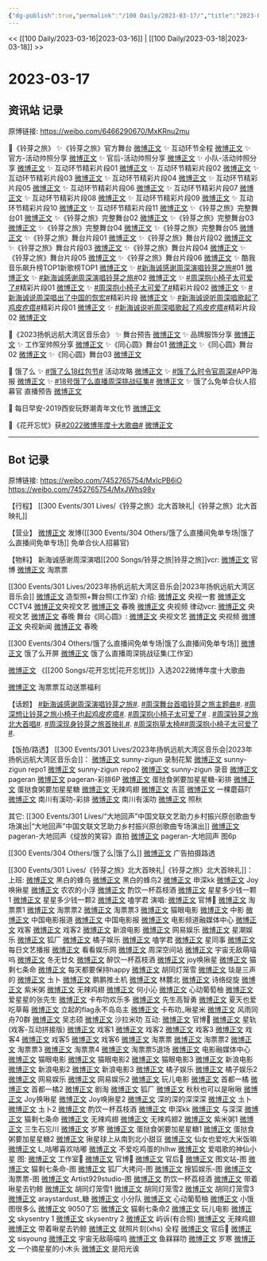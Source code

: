 ```yaml
---
{"dg-publish":true,"permalink":"/100 Daily/2023-03-17/","title":"2023-03-17","created":"2023-03-17T21:16:09.547+08:00","updated":"2023-04-11T14:46:31.910+08:00"}
---
```



<< [[100 Daily/2023-03-16\|2023-03-16]] | [[100 Daily/2023-03-18\|2023-03-18]] >>

# 2023-03-17

## 资讯站 记录

原博链接: https://weibo.com/6466290670/MxKRnu2mu

🌟《铃芽之旅》
✨《铃芽之旅》官方舞台 [微博正文](https://weibo.com/6466290670/4880351384833291)
✨ 互动环节全程 [微博正文](https://weibo.com/6466290670/4880419264140266)
✨ 官方-活动帅照分享 [微博正文](https://weibo.com/6466290670/4880428463556194)
✨ 官后-活动帅照分享 [微博正文](https://weibo.com/6466290670/4880428895044815)
✨ 小队-活动帅照分享 [微博正文](https://weibo.com/6466290670/4880417788793743)
✨ 互动环节精彩片段01 [微博正文](https://weibo.com/6466290670/4880348490241669)
✨ 互动环节精彩片段02 [微博正文](https://weibo.com/6466290670/4880348792229981)
✨ 互动环节精彩片段03 [微博正文](https://weibo.com/6466290670/4880349329100344)
✨ 互动环节精彩片段04 [微博正文](https://weibo.com/6466290670/4880353648967915)
✨ 互动环节精彩片段05 [微博正文](https://weibo.com/6466290670/4880354131051880)
✨ 互动环节精彩片段06 [微博正文](https://weibo.com/6466290670/4880363123903383)
✨ 互动环节精彩片段07 [微博正文](https://weibo.com/6466290670/4880363774544821)
✨ 互动环节精彩片段08 [微博正文](https://weibo.com/6466290670/4880364802153738)
✨ 互动环节精彩片段09 [微博正文](https://weibo.com/6466290670/4880374783804742)
✨ 互动环节精彩片段10 [微博正文](https://weibo.com/6466290670/4880375412690987)
✨ 互动环节精彩片段11 [微博正文](https://weibo.com/6466290670/4880403343869601)
✨《铃芽之旅》完整舞台01 [微博正文](https://weibo.com/6466290670/4880335509395611)
✨《铃芽之旅》完整舞台02 [微博正文](https://weibo.com/6466290670/4880347667891993)
✨《铃芽之旅》完整舞台03 [微博正文](https://weibo.com/6466290670/4880349169718674)
✨《铃芽之旅》完整舞台04 [微博正文](https://weibo.com/6466290670/4880354337359109)
✨《铃芽之旅》完整舞台05 [微博正文](https://weibo.com/6466290670/4880434901551701)
✨《铃芽之旅》舞台片段01 [微博正文](https://weibo.com/6466290670/4880331972543335)
✨《铃芽之旅》舞台片段02 [微博正文](https://weibo.com/6466290670/4880334954962205)
✨《铃芽之旅》舞台片段03 [微博正文](https://weibo.com/6466290670/4880336934408031)
✨《铃芽之旅》舞台片段04 [微博正文](https://weibo.com/6466290670/4880340176345683)
✨《铃芽之旅》舞台片段05 [微博正文](https://weibo.com/6466290670/4880340461557536)
✨《铃芽之旅》舞台片段06 [微博正文](https://weibo.com/6466290670/4880377606574397)
✨ 酷我音乐飙升榜TOP1新歌榜TOP1
[微博正文](https://weibo.com/6466290670/4880306182029800)
✨ [#新海诚感谢周深演唱铃芽之旅#](https://s.weibo.com/weibo?q=%23%E6%96%B0%E6%B5%B7%E8%AF%9A%E6%84%9F%E8%B0%A2%E5%91%A8%E6%B7%B1%E6%BC%94%E5%94%B1%E9%93%83%E8%8A%BD%E4%B9%8B%E6%97%85%23)01
[微博正文](https://weibo.com/6466290670/4880293716560603)
✨ [#新海诚感谢周深演唱铃芽之旅#](https://s.weibo.com/weibo?q=%23%E6%96%B0%E6%B5%B7%E8%AF%9A%E6%84%9F%E8%B0%A2%E5%91%A8%E6%B7%B1%E6%BC%94%E5%94%B1%E9%93%83%E8%8A%BD%E4%B9%8B%E6%97%85%23)02
[微博正文](https://weibo.com/6466290670/4880292386701999)
✨ [#周深抱小椅子太可爱了#](https://s.weibo.com/weibo?q=%23%E5%91%A8%E6%B7%B1%E6%8A%B1%E5%B0%8F%E6%A4%85%E5%AD%90%E5%A4%AA%E5%8F%AF%E7%88%B1%E4%BA%86%23)精彩片段01
[微博正文](https://weibo.com/6466290670/4880335085766676)
✨ [#周深抱小椅子太可爱了#](https://s.weibo.com/weibo?q=%23%E5%91%A8%E6%B7%B1%E6%8A%B1%E5%B0%8F%E6%A4%85%E5%AD%90%E5%A4%AA%E5%8F%AF%E7%88%B1%E4%BA%86%23)精彩片段02
[微博正文](https://weibo.com/6466290670/4880348062951170)
✨ [#新海诚说周深唱出了中国的恢宏#](https://s.weibo.com/weibo?q=%23%E6%96%B0%E6%B5%B7%E8%AF%9A%E8%AF%B4%E5%91%A8%E6%B7%B1%E5%94%B1%E5%87%BA%E4%BA%86%E4%B8%AD%E5%9B%BD%E7%9A%84%E6%81%A2%E5%AE%8F%23)精彩片段
[微博正文](https://weibo.com/6466290670/4880338453531739)
✨ [#新海诚说听周深唱歌起了鸡皮疙瘩#](https://s.weibo.com/weibo?q=%23%E6%96%B0%E6%B5%B7%E8%AF%9A%E8%AF%B4%E5%90%AC%E5%91%A8%E6%B7%B1%E5%94%B1%E6%AD%8C%E8%B5%B7%E4%BA%86%E9%B8%A1%E7%9A%AE%E7%96%99%E7%98%A9%23)精彩片段01
[微博正文](https://weibo.com/6466290670/4880339115973210)
✨ [#新海诚说听周深唱歌起了鸡皮疙瘩#](https://s.weibo.com/weibo?q=%23%E6%96%B0%E6%B5%B7%E8%AF%9A%E8%AF%B4%E5%90%AC%E5%91%A8%E6%B7%B1%E5%94%B1%E6%AD%8C%E8%B5%B7%E4%BA%86%E9%B8%A1%E7%9A%AE%E7%96%99%E7%98%A9%23)精彩片段02
[微博正文](https://weibo.com/6466290670/4880343368992157)

🌟《2023扬帆远航大湾区音乐会》
✨ 舞台预告 [微博正文](https://weibo.com/6466290670/4880322782564599)
✨ 品牌服饰分享 [微博正文](https://weibo.com/6466290670/4880428471687659)
✨ 工作室帅照分享 [微博正文](https://weibo.com/6466290670/4880410788757962)
✨《同心圆》舞台01 [微博正文](https://weibo.com/6466290670/4880411211071517)
✨《同心圆》舞台02 [微博正文](https://weibo.com/6466290670/4880402408017759)
✨《同心圆》舞台03 [微博正文](https://weibo.com/6466290670/4880402889839721)

🌟 饿了么
✨ [#饿了么18红包节#](https://s.weibo.com/weibo?q=%23%E9%A5%BF%E4%BA%86%E4%B9%8818%E7%BA%A2%E5%8C%85%E8%8A%82%23) 活动攻略 [微博正文](https://weibo.com/6466290670/4880339907908731)
✨ [#饿了么时令官周深#](https://s.weibo.com/weibo?q=%23%E9%A5%BF%E4%BA%86%E4%B9%88%E6%97%B6%E4%BB%A4%E5%AE%98%E5%91%A8%E6%B7%B1%23)APP海报 [微博正文](https://weibo.com/6466290670/4880247419832082)
✨ [#18号饿了么直播周深挑战征集#](https://s.weibo.com/weibo?q=%2318%E5%8F%B7%E9%A5%BF%E4%BA%86%E4%B9%88%E7%9B%B4%E6%92%AD%E5%91%A8%E6%B7%B1%E6%8C%91%E6%88%98%E5%BE%81%E9%9B%86%23)
[微博正文](https://weibo.com/6466290670/4880276025773990)
✨ 饿了么免单合伙人招募官 直播预告
[微博正文](https://weibo.com/6466290670/4880267959603024)

🌟 每日早安-2019西安玩野潮青年文化节
[微博正文](https://weibo.com/6466290670/4880204000133718)

🌟《花开忘忧》获[#2022微博年度十大歌曲#](https://s.weibo.com/weibo?q=%232022%E5%BE%AE%E5%8D%9A%E5%B9%B4%E5%BA%A6%E5%8D%81%E5%A4%A7%E6%AD%8C%E6%9B%B2%23)
[微博正文](https://weibo.com/6466290670/4880236997251598)

---
## Bot 记录

原博链接:
https://weibo.com/7452765754/MxIcPB6iO
https://weibo.com/7452765754/MxJWhs98v

【行程】
[[300 Events/301 Lives/《铃芽之旅》北大首映礼\|《铃芽之旅》北大首映礼]]

【营业】
[微博正文](https://weibo.com/1736988591/4880266026288976) 发博([[300 Events/304 Others/饿了么直播间免单专场\|饿了么直播间免单专场]] 免单合伙人招募官)

【物料】
新海诚感谢周深演唱[[200 Songs/铃芽之旅\|铃芽之旅]]vcr:
[微博正文](https://weibo.com/7507799664/4880292302819776) 官博
[微博正文](https://weibo.com/2095820504/4880292910991098) 淘票票

[[300 Events/301 Lives/2023年扬帆远航大湾区音乐会\|2023年扬帆远航大湾区音乐会]]
[微博正文](http://weibo.com/7478855230/MxJK4txCs) 造型照+舞台照(工作室)
介绍:
[微博正文](https://weibo.com/2024623547/4880314281757807) 央视一套
[微博正文](https://weibo.com/2039753857/4880312988865028) CCTV4
[微博正文](https://weibo.com/2210168325/4880316768454988)央视文艺
[微博正文](https://weibo.com/3506728370/4880317683341456) 春晚
[微博正文](https://weibo.com/7211561239/4880347927937207) 央视频
律动vcr:
[微博正文](https://weibo.com/2210168325/4880358879266719) 央视文艺
[微博正文](https://weibo.com/3506728370/4880360594736280) 春晚
舞台《同心圆》:
[微博正文](http://weibo.com/2210168325/MxJBlqMRJ) 央视文艺
[微博正文](http://weibo.com/7211561239/MxJGGinV0) 央视频
[微博正文](http://weibo.com/2656274875/MxJLD3YBW) 央视新闻
[微博正文](http://weibo.com/3506728370/MxKkYnJ8z) 春晚

[[300 Events/304 Others/饿了么直播间免单专场\|饿了么直播间免单专场]]
[微博正文](https://weibo.com/5117812753/4880242889723158) 饿了么开屏
[微博正文](https://weibo.com/7478855230/4880272451180091) 饿了么直播周深挑战征集(工作室)

[微博正文](https://weibo.com/1266269835/4880233209270498) 《[[200 Songs/花开忘忧\|花开忘忧]]》入选2022微博年度十大歌曲

[微博正文](https://weibo.com/2095820504/4880371529810199) 淘票票互动送票福利

【话题】
[#新海诚感谢周深演唱铃芽之旅#](https://s.weibo.com/weibo?q=%23%E6%96%B0%E6%B5%B7%E8%AF%9A%E6%84%9F%E8%B0%A2%E5%91%A8%E6%B7%B1%E6%BC%94%E5%94%B1%E9%93%83%E8%8A%BD%E4%B9%8B%E6%97%85%23).
[#周深舞台首唱铃芽之旅主题曲#](https://s.weibo.com/weibo?q=%23%E5%91%A8%E6%B7%B1%E8%88%9E%E5%8F%B0%E9%A6%96%E5%94%B1%E9%93%83%E8%8A%BD%E4%B9%8B%E6%97%85%E4%B8%BB%E9%A2%98%E6%9B%B2%23).
[#周深想让铃芽之旅小椅子也起鸡皮疙瘩#](https://s.weibo.com/weibo?q=%23%E5%91%A8%E6%B7%B1%E6%83%B3%E8%AE%A9%E9%93%83%E8%8A%BD%E4%B9%8B%E6%97%85%E5%B0%8F%E6%A4%85%E5%AD%90%E4%B9%9F%E8%B5%B7%E9%B8%A1%E7%9A%AE%E7%96%99%E7%98%A9%23).
[#周深抱小椅子太可爱了#](https://s.weibo.com/weibo?q=%23%E5%91%A8%E6%B7%B1%E6%8A%B1%E5%B0%8F%E6%A4%85%E5%AD%90%E5%A4%AA%E5%8F%AF%E7%88%B1%E4%BA%86%23) .
[#周深铃芽之旅北大首唱#](https://s.weibo.com/weibo?q=%23%E5%91%A8%E6%B7%B1%E9%93%83%E8%8A%BD%E4%B9%8B%E6%97%85%E5%8C%97%E5%A4%A7%E9%A6%96%E5%94%B1%23).
[#周深现身铃芽之旅首映礼#](https://s.weibo.com/weibo?q=%23%E5%91%A8%E6%B7%B1%E7%8E%B0%E8%BA%AB%E9%93%83%E8%8A%BD%E4%B9%8B%E6%97%85%E9%A6%96%E6%98%A0%E7%A4%BC%23).
[#周深抱草太椅#](https://s.weibo.com/weibo?q=%23%E5%91%A8%E6%B7%B1%E6%8A%B1%E8%8D%89%E5%A4%AA%E6%A4%85%23)[#周深抱小椅子太可爱了#](https://s.weibo.com/weibo?q=%23%E5%91%A8%E6%B7%B1%E6%8A%B1%E5%B0%8F%E6%A4%85%E5%AD%90%E5%A4%AA%E5%8F%AF%E7%88%B1%E4%BA%86%23).

【饭拍/路透】
[[300 Events/301 Lives/2023年扬帆远航大湾区音乐会\|2023年扬帆远航大湾区音乐会]]：
[微博正文](https://weibo.com/3170657283/4880382443653577) sunny-zigun 录制花絮
[微博正文](https://weibo.com/3170657283/MxIX1xRFT) sunny-zigun repo1
[微博正文](https://weibo.com/3170657283/4880382481400990) sunny-zigun repo2
[微博正文](https://weibo.com/3170657283/MxJzV4Jk1) sunny-zigun 录音
[微博正文](http://weibo.com/7633014126/MxJC3aTQD) pageran
[微博正文](http://weibo.com/7633014126/MxJNrm8ZX) pageran-彩排6P
[微博正文](http://weibo.com/6048634807/MxJvy7QYo) 蛋挞食粥要加星星糖-彩排
[微博正文](http://weibo.com/6048634807/MxJtaiywG) 蛋挞食粥要加星星糖
[微博正文](http://weibo.com/7495641082/MxJtfByEk) 无辣鸡翅
[微博正文](http://weibo.com/6292184673/MxJJdcNGp) 吉蓝
[微博正文](http://weibo.com/2482060945/MxJxTbTt1) 一棵蘑菇吖
[微博正文](http://weibo.com/5984217628/MxJy9nCkc) 南川有溪叻-彩排
[微博正文](http://weibo.com/5984217628/MxJDAgsne) 南川有溪叻
[微博正文](http://weibo.com/7521008698/MxJGxem7O) 照秋

其它:
[[300 Events/301 Lives/“大地回声”中国文联文艺助力乡村振兴原创歌曲专场演出\|“大地回声”中国文联文艺助力乡村振兴原创歌曲专场演出]]
[微博正文](https://weibo.com/7633014126/4880289891097593) pageran-大地回声《绽放的笑容》直拍
[微博正文](https://weibo.com/7633014126/4880257532823592) pageran-大地回声 图6p

[[300 Events/304 Others/饿了么\|饿了么]]
[微博正文](https://weibo.com/5537809644/4880241786358762) 广告拍摄路透

[[300 Events/301 Lives/《铃芽之旅》北大首映礼\|《铃芽之旅》北大首映礼]]：
上班:
[微博正文](https://weibo.com/3212162703/4880305561275817) 黑白的蜂鸟
[微博正文](https://weibo.com/3212162703/4880334531334259) 黑白的蜂鸟2
[微博正文](https://weibo.com/7464115834/4880299882452771) 申深kk
[微博正文](https://weibo.com/6639163688/4880300491146577) Joy唤揪星
[微博正文](https://weibo.com/5961073980/4880297700627342) 农农的小浮
[微博正文](https://weibo.com/6480823918/4880303711587214) 酌饮一杯荔枝酒
[微博正文](https://weibo.com/7238261057/4880305804806373) 星星多少钱一颗1
[微博正文](https://weibo.com/7238261057/4880307268360503) 星星多少钱一颗2
[微博正文](https://weibo.com/1901459883/4880307037144340) 嗑学君
演唱:
[微博正文](https://weibo.com/7507799664/4880350339662433) 官博🌟
[微博正文](https://weibo.com/2095820504/4880329791246910) 淘票票1
[微博正文](https://weibo.com/2095820504/4880333620909573) 淘票票2
[微博正文](https://weibo.com/2095820504/4880337438773204) 淘票票3
[微博正文](https://weibo.com/2611607127/4880337777202433) 猫眼电影
[微博正文](https://weibo.com/3039869913/4880347503794190) 中影
[微博正文](https://weibo.com/1261788454/4880338293623834) 中国电影报道
[微博正文](https://weibo.com/2304129841/4880336729146692) 中国电影报
[微博正文](https://weibo.com/6495544869/4880342995959898) 电影频道融媒体中心
[微博正文](https://weibo.com/6891885433/4880336981594148) 戏客
[微博正文](https://weibo.com/6891885433/4880340646106972) 戏客2
[微博正文](https://weibo.com/1623886424/4880333926827324) 新浪电影
[微博正文](https://weibo.com/2674977220/4880341032243423) 网易娱乐
[微博正文](https://weibo.com/3876391089/4880335302560715) 星潮娱乐
[微博正文](https://weibo.com/6525010965/4880344145202549) 狐厂
[微博正文](https://weibo.com/5291824241/4880339295802086) 橘子娱乐
[微博正文](https://weibo.com/1901459883/4880334610501472) 嗑学君
[微博正文](https://weibo.com/7090942012/4880349144286231) 星同事
[微博正文](https://weibo.com/1283367840/4880357797400369) 每日文艺播报
[微博正文](https://weibo.com/6527237821/4880362449143878) 看看娱乐网
[微博正文](https://weibo.com/7183015833/4880356912660904) 周深空间站
[微博正文](https://weibo.com/7766155827/4880335400341274) 宇宙无敌萌喵呜
[微博正文](https://weibo.com/6130808928/4880335470332105) 冬无廿夂
[微博正文](https://weibo.com/6480823918/4880336007725914) 醉饮一杯荔枝酒
[微博正文](https://weibo.com/6639163688/4880335618444538) joy唤揪星
[微博正文](https://weibo.com/7775270829/4880338449336378) 猫剩七条命
[微博正文](https://weibo.com/5513727502/4880339593602487) 每天都要保持happy
[微博正文](https://weibo.com/5352964966/4880340399161821) 胡同灯笼雪
[微博正文](https://weibo.com/5567959288/4880341401601308) 琰是三声的
[微博正文](https://weibo.com/7515745168/4880343511599478) 圡卜
[微博正文](https://weibo.com/5667714475/4880337655564262) 鹏鹏推土机
[微博正文](https://weibo.com/5460551992/4880343050490519) 林麓北
[微博正文](https://weibo.com/1951016995/4880344656907783) 诗络绽旋
[微博正文](https://weibo.com/6124848398/4880345814012542) 紫米粥
[微博正文](https://weibo.com/7495641082/4880346133300090) 无辣鸡翅
[微博正文](https://weibo.com/1876943407/4880348061634301) 何小沁
[微博正文](https://weibo.com/7568338314/4880349845003540) 心动葡萄柚
[微博正文](https://weibo.com/3626256652/4880352264325039) 爱星星的张先生
[微博正文](https://weibo.com/5373127683/4880350797105040) 卡布叻欢乐多
[微博正文](https://weibo.com/1803522567/4880351991694819) 先生高智勇
[微博正文](https://weibo.com/7210135194/4880360997654034) 夏天也爱吃草莓
[微博正文](https://weibo.com/1762403817/4880360616498960) 立起的flag永不岛岛主
[微博正文](https://weibo.com/7350512075/4880361484718547) 卡布叻_啾星米
[微博正文](http://weibo.com/6735440572/MxK4X2Lws) 风雨同舟70群
[微博正文](https://weibo.com/1707579580/MxIpWcmFk) 吴志硕
[微博正文](https://weibo.com/2306004345/MxJoK6Lxo) 沙拉米叻
互动:
[微博正文](https://weibo.com/7507799664/4880357571432252) 官博🌟
[微博正文](https://weibo.com/6466290670/4880419264140266) 星轨(戏客-互动拼接版)
[微博正文](https://weibo.com/6891885433/4880340520277520) 戏客1
[微博正文](https://weibo.com/6891885433/4880343590506428) 戏客2
[微博正文](https://weibo.com/6891885433/4880346330696280) 戏客3
[微博正文](https://weibo.com/6891885433/4880347936590437) 戏客4
[微博正文](https://weibo.com/6891885433/4880348129003154) 戏客5
[微博正文](https://weibo.com/6891885433/4880349879074840) 戏客6
[微博正文](https://weibo.com/2095820504/4880333986337151) 淘票票
[微博正文](https://weibo.com/2095820504/4880342824258030) 淘票票2
[微博正文](https://weibo.com/2095820504/4880347869485833) 淘票票3
[微博正文](https://weibo.com/2095820504/4880352882199779) 淘票票4
[微博正文](https://weibo.com/2095820504/4880359575260103) 淘票票5退场
[微博正文](https://weibo.com/6495544869/4880347073088334) 电影融媒体中心
[微博正文](https://weibo.com/2611607127/4880341166198901) 猫眼电影
[微博正文](https://weibo.com/2611607127/4880343301883970) 猫眼电影2
[微博正文](https://weibo.com/2611607127/4880347425145532) 猫眼电影3
[微博正文](https://weibo.com/1623886424/4880336669902247) 新浪电影
[微博正文](https://weibo.com/1623886424/4880340349357325) 新浪电影2
[微博正文](https://weibo.com/1623886424/4880343666270413) 新浪电影3
[微博正文](https://weibo.com/5291824241/4880337605233152) 橘子娱乐
[微博正文](https://weibo.com/5291824241/4880347274414219) 橘子娱乐2
[微博正文](https://weibo.com/2674977220/4880338571235579) 网易娱乐
[微博正文](https://weibo.com/2674977220/4880339862556511) 网易娱乐2
[微博正文](https://weibo.com/2547827413/4880332555291164) 玩儿电影
[微博正文](https://weibo.com/3314422837/4880342291058110) 首都一橘
[微博正文](https://weibo.com/3314422837/4880349295285792) 首都一橘2
[微博正文](https://weibo.com/5697928291/4880334715359626) 剧淘
[微博正文](https://weibo.com/6525010965/4880354345486186) 狐厂
[微博正文](https://weibo.com/7394787392/4880333176313588) 秋秋也可以是啾啾
[微博正文](https://weibo.com/6639163688/4880332094703542) Joy换啾星
[微博正文](https://weibo.com/6639163688/4880338159406705) Joy唤揪星2
[微博正文](https://weibo.com/7468959686/4880333877025333) 深的深的深深深
[微博正文](https://weibo.com/7515745168/4880337299834168) 圡卜
[微博正文](https://weibo.com/7515745168/4880344086484265) 圡卜2
[微博正文](https://weibo.com/6480823918/4880337388440784) 酌饮一杯荔枝酒
[微博正文](https://weibo.com/7464115834/4880339006918629) 申深kk
[微博正文](https://weibo.com/7330448895/4880340483313757) 与深深
[微博正文](https://weibo.com/7775270829/4880343607280215) 猫剩七条命
[微博正文](https://weibo.com/7495641082/4880346804391769) 无辣鸡翅
[微博正文](https://weibo.com/7495641082/4880362674854044) 无辣鸡翅2
[微博正文](https://weibo.com/6124848398/4880348946629933) 紫米粥1
[微博正文](https://weibo.com/7740677475/4880347827015413) 三生石忘川
[微博正文](https://weibo.com/5235980784/4880346426903852) 岁寒
[微博正文](https://weibo.com/6048634807/4880378088653419) 蛋挞食粥要加星星糖1
[微博正文](http://weibo.com/6048634807/MxKVssJGY) 蛋挞食粥要加星星糖2
[微博正文](http://weibo.com/6345853202/MxJixmOPb) 揪星球上从南到北小甜豆
[微博正文](http://weibo.com/6936069202/MxJkZwl2O) 仙女也爱吃大米饭嘛
[微博正文](http://weibo.com/6347160889/MxJFvmvhI) L_咕嘟喜欢咕嘟
[微博正文](http://weibo.com/2816518997/MxJGuvkdT) 不爱吃鸡蛋的hlhw
[微博正文](https://weibo.com/5509392823/4880425623225343) 爱唱歌的神仙小星
图:
[微博正文](http://weibo.com/7478855230/MxO69DmCc) 工作室🌟
[微博正文](http://weibo.com/7507799664/MxJXE2jq0) 官博🌟
[微博正文](https://weibo.com/5248300719/MxKdhtlk4) 官后🌟
[微博正文](https://weibo.com/6987697229/4880339039682757) 图文站-图
[微博正文](https://weibo.com/7775270829/4880331952360033) 猫剩七条命-图
[微博正文](https://weibo.com/6525010965/4880337010168811) 狐厂大拷问-图
[微博正文](https://weibo.com/1843633441/4880339346656190) 搜狐娱乐-图
[微博正文](https://weibo.com/2095820504/4880340617004279) 淘票票-图
[微博正文](https://weibo.com/6873250805/4880341447479089) Artist929studio-图
[微博正文](https://weibo.com/6480823918/4880338527980051) 酌饮一杯荔枝酒
[微博正文](https://weibo.com/3246571812/4880371415784603) 带着啾星去钓鲸
[微博正文](https://weibo.com/5352964966/4880371998524191) 胡同灯笼雪1
[微博正文](https://weibo.com/5352964966/4880367142308673) 胡同灯笼雪2
[微博正文](http://weibo.com/5352964966/MxJo1tr0t) 胡同灯笼雪3
[微博正文](https://weibo.com/3179148264/4880369738059251) araystardust_糖
[微博正文](http://weibo.com/5516625428/MxJnP7axl) 小分队
[微博正文](http://weibo.com/7568338314/MxJdikm6U) 心动葡萄柚
[微博正文](http://weibo.com/5311514508/MxJHstlIL) 小饿图很多么
[微博正文](http://weibo.com/7047859256/MxKbPn0iD) 9050了忘
[微博正文](https://weibo.com/7775270829/4880351539758381) 猫剩七条命2
[微博正文](https://weibo.com/2547827413/4880332555291164) 玩儿电影
[微博正文](https://weibo.com/6025465283/4880324083319567) skysentry 1
[微博正文](https://weibo.com/6025465283/4880349223458801) skysentry 2
[微博正文](https://weibo.com/6291597553/4880350939709613) 屿诉(有合照)
[微博正文](https://weibo.com/7495641082/4880366068046503) 无辣鸡翅
[微博正文](http://weibo.com/3246571812/MxOSnbnrE) 带着啾星去钓鲸
[微博正文](https://weibo.com/3199780861/MxOlWmZHP) 就照片刻(xhs)
全程
[微博正文](http://weibo.com/5248300719/MxN2A0fMY) 官后🌟
[微博正文](https://weibo.com/7403957499/4880340991349338) sisyoung
[微博正文](https://weibo.com/7766155827/4880354265009678) 宇宙无敌萌喵呜
[微博正文](https://weibo.com/2158348107/4880365934612300) 鱼槑槑叻
[微博正文](https://weibo.com/5235980784/4880344534230459) 岁寒
[微博正文](http://weibo.com/5482438036/MxJ1njV4z) 一个摘星星的小木头
[微博正文](https://weibo.com/5692836188/MxIvI1LP6) 是阳光诶
